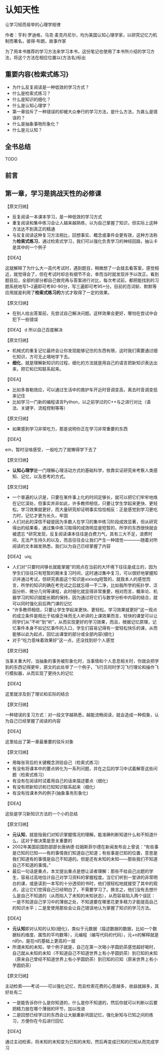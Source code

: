 # 认知天性

让学习轻而易举的心理学规律

作者：亨利·罗迪格，马克·麦克丹尼尔，均为美国认知心理学家，以研究记忆力机制而著名，彼得·布朗，故事作家

为了用本书推荐的学习方法来学习本书，这份笔记也使用了本书所介绍的学习方法，将这个方法在相应位置以{方法名}标出

## 重要内容{检索式练习}
* 为什么反复阅读是一种低效的学习方式？
* 什么是检索式练习？
* 什么是知识的细化？
* 什么是认知心理学？
* 第一章驳斥了一种错误的却被大众奉行的学习方法，是什么方法，为甚么是错误的？
* 什么是抽象事物形象化？
* 什么是元认知？

## 全书总结

TODO


## 前言

## 第一章，学习是挑战天性的必修课

【原文归纳】
* 反复阅读一本课本学习，是一种低效的学习方式
* 重复阅读和集中练习会让人越来越熟练，以为自己掌握了知识，但实际上这种方法达不到真正的精通
* 与反复阅读这种复习方法相比，回想事实、概念或事件会更有效，这种方法称为**检索式练习**，通过检索式学习，我们可以强化负责学习的神经回路，抽认卡是其中的一个例子

【IDEA】

这就解释了为什么大一高代考试时，遇到题目，稍微想了一会就去看答案，感觉相近，就觉得会了，但在考试时却总有细节不会，幸而当时就发现并予以改正。看到题目后，全部的部分都自己做完再与答案进行对比，每次考试前，都把能找到的习题系统地写1~2遍即可考80-90分，写三遍即可考95+分。目前的百词斩、默默等应用就是利用了**检索式练习的**方式才取得了一定的效果。

【原文归纳】
* 在别人给出答案前，先尝试自己解决问题。这样效果会更好，哪怕在尝试中会犯下一些错误

【IDEA】
d
所以自己百度解决

【原文归纳】
* 机械式的重复记忆最终会让你发现能够记住的东西有限，这时我们需要通过细化知识，方可无止境地学下去。
* **细化**，就是理解新知识的过程，细化的方法就是用自己的语言把新知识表达出来，把它和已知联系起来。

【IDEA】

* 比如多普勒效应，可以通过生活中的救护车开近时音调变高，离去时音调变低来记住
* 比如学习一门新的编程语言Python，以之前学过的C++与之进行对比（语法、关键字、流程控制等等）

【原文归纳】
* 如果感到学习非常吃力，那是说明你正在学习非常重要的东西

【IDEA】

em，暂时没啥感受，一般吃力了就懒得学下去了

【原文归纳】

* **认知心理学**是一门理解心理活动方式的基础科学，依靠实证研究来考察人类感知、记忆，以及思考的方式。

【原文归纳】

* 一个普遍的认识是，只要在某件事上化的时间足够长，就可以把它们牢牢地烙在记忆深处，但事实并非如此，许多教师相信，只要让学生学起来更快、更轻松，学习效果就更好，而大量研究却证明事实恰恰相反：正是感觉到学习更吃力时，记忆才更为长久、牢固
* 人们对此的深信不疑是因为多数人在学习的集中练习阶段成效显著，但从研究得出的结果看，通过集中练习取得的成效明显是短暂的，所学的东西很快就会被遗忘
*研究发现，反复阅读课本往往是白费力气，其有三大不足，浪费时间，无法产生持久的以及，而且往往会让我们产生一种错觉————随着对所阅读的文本越发熟悉，我们以为自己已经掌握了内容

【IDEA】
uiq;
* 人们对“只要时间够长就能掌握”的观点在当前的大环境下往往是成立的，因为学生们往往只有短暂的期末复习时间，这时通过集中复习，可以很好地掌握知识并通过考试，但研究表面这个知识是xixixdg短暂的，就我本人的感觉而言，所学的知识的确在考完试之后就忘得一干二净，比如我所学的拓扑学、泛函分析、微分几何等课程，此时细化就显得非常重要，相对而言，概率论、机器学习的知识就能长期的保持，因为通过将它们与数学分析中内容的结合，就可以同时强化前后两门课的记忆
* “许多教师相信，只要让学生学起来更快、更轻松，学习效果就更好”这一观点的成立条件是相比于枯燥乏味而无人听讲的上课效果而言，轻快的课堂可以让同学们从“不听”到“听”，从而实现更好的学习效果，而且，根据记忆原理，记忆事件本身不如记忆事件的入口，学生们容易记得有一堂轻松快乐的课，从而能够以此为起点，回忆出课堂的部分或全部内容{细化}
* 对于“吃力意味着效果好”这一点，还没找到好个人感觉

【原文归纳】

当事关重大时，当抽象的事务被形象化时，当事情和个人息息相关时，你就会把学到的东西记得更牢，原文的此处举了一个例子，飞行员同时学习飞行理论和操作飞行模拟器，从而实现了更持久的记忆

【IDEA】

这里就涉及到了理论和实际的结合

【原文归纳】

一种错误的复习方式：对一段文字越熟悉，越能流畅阅读，就会造成一种假象，认为自己已经掌握了阅读的内容

【IDEA】

这里给出了第一章最重要的驳斥对象

【原文归纳】
* 用每张背后的关键概念测验自己（检索式练习）
* 有没有将课本中的要点转化为一系列问题，并在之后的学习中试着解答这些问题（检索式练习）
* 有没有在阅读时试着用自己的话来描述要点（细化）
* 有没有把新知识和已知知识联系起来（细化）
* 有没有找课本外的例子(抽象事务形象化)

【IDEA】

这些是学习新知识方法的一个小的总结

【原文归纳】

 * **元认知**，就是指我们对知识掌握情况的理解。能准确判断知道什么和不知道什么，这对于做决策是至关重要的
* 2002年美国前国防部部长唐纳德·拉姆斯菲尔德在新闻发布会上曾说：“有些事是已知的已知——有的事情我们知道自己知道；有些事是已知的位置，意思是我们知道有的事情是自己不知道的。但是还有未知的未知——那些我们不知道自己不知道的事情。”
* 最后一句话是重点，本文提出重点是想让读者理解：那些不给自己出题的学生，容易过高地估计自己对学习资料的掌握程度。当它们听到一堂讲的非常明白的课，或是读到一本写的十分透彻的书时，他们很轻松地就接受了其中的观点，这让它们觉得自己已经明白了，不需要学习了。换言之，他们没有去想什么是自己不知道的（从而陷入了未知的未知状态），从而容易陷入两个误区：一是不知道自己学习中的薄弱之处，不知道要在哪里花更多精力才能提高自己的知识水平；二是爱使用那些会让自己错误地认为掌握了知识的学习方法。
 
【IDEA】

* **元认知**即对认知的认知{细化}，类似于元数据（描述数据的数据，比如一个数据标的维度、属性的平均数等），元编程（编写代码的代码），元+n的解释就是n的n，是在n的基础上更高的一层
* 所谓未知的未知，举个例子就是，自己在第一次喝小芋圆奶茶感觉超好喝时，自己就从未知的未知（不知道自己不知道世界上有小芋圆奶茶）到已知的未知（原来自己曾经不知道世界上有小芋圆奶茶）到已知的已知（原来世界上有小芋圆奶茶）

【原文归纳】

主动检索——考试——可以强化记忆，而且检索花费的心思越多，收益就越多，其好处有二
* 一是能告诉你什么是你知道的，什么是你不知道的，然后你就可以判断以后要把精力放在哪个薄弱的环节，加以改进
* 二是回想已经学过的东西会让大脑重新巩固记忆，强化新知与已知之间的练习，方便你在今后进行回忆

【IDEA】

通过主动检索，将未知的未知变为已知的未知，然后再变成已知的已知从而完成学习
